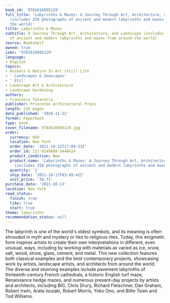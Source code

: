 ```yaml
---
book_id: '9781616895129'
full_title: 'Labyrinths & Mazes: A Journey Through Art, Architecture, and Landscape
  (includes 250 photographs of ancient and modern labyrinths and mazes from around
  the world)'
title: Labyrinths & Mazes
subtitle: A Journey Through Art, Architecture, and Landscape (includes 250 photographs
  of ancient and modern labyrinths and mazes from around the world)
source: Bookshelf
owned: true
isbn: '9781616895129'
language:
- English
topics:
- Animals & Nature In Art (still Life
- ' Landscapes & Seascapes'
- ' Etc)'
- Landscape Art & Architecture
- Landscape Gardening
authors:
- Francesca Tatarella
publisher: Princeton Architectural Press
length: 216 pages
date_published: '2016-11-22'
format: Paperback
type: book
cover_filename: 9781616895129.jpg
order:
  currency: USD
  location: New York
  order_date: '2021-10-12T17:09:33Z'
  order_id: 111-9149898-5446624
  product_condition: New
  product_name: 'Labyrinths & Mazes: A Journey Through Art, Architecture, and Landscape
    (includes 250 photographs of ancient and modern labyrinths and mazes from aroun'
  quantity: '1'
  ship_date: '2021-10-13T03:49:42Z'
  unit_price: '39.71'
purchase_date: '2021-10-13'
location: New York
read_status:
  finish: true
  like: true
  start: true
theme: labyrinths
recommendation_status: null
---
```

The labyrinth is one of the world's oldest symbols, and its meaning is often shrouded in myth and mystery or ties to religious rites. Today, this enigmatic form inspires artists to create their own interpretations in different, even unusual, ways, including by working with materials as varied as ice, snow, salt, wood, stone, glass, cement, and metal. This new collection features both classical examples and the best contemporary projects, showcasing work by artists, landscape artists, and architects from around the world. The diverse and stunning examples include pavement labyrinths of thirteenth-century French cathedrals, a historic English turf maze, Renaissance hedge mazes, and numerous present-day projects by artists and architects, including BIG, Chris Drury, Richard Fleischner, Dan Graham, Robert Irwin, Arata Isozaki, Robert Morris, Yoko Ono, and Billie Tsien and Tod Williams.
